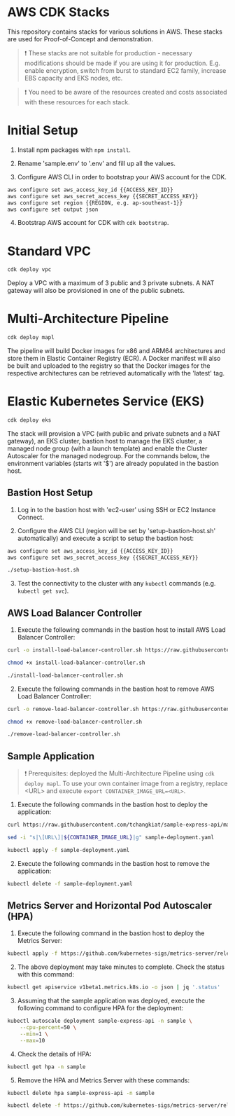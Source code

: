 # AWS CDK Stacks

This repository contains stacks for various solutions in AWS. These stacks are used for Proof-of-Concept and demonstration.

> ❗ These stacks are not suitable for production - necessary modifications should be made if you are using it for production. E.g. enable encryption, switch from burst to standard EC2 family, increase EBS capacity and EKS nodes, etc.

> ❗ You need to be aware of the resources created and costs associated with these resources for each stack.

# Initial Setup

1. Install npm packages with `npm install`.

2. Rename 'sample.env' to '.env' and fill up all the values.

3. Configure AWS CLI in order to bootstrap your AWS account for the CDK.

```bash
aws configure set aws_access_key_id {{ACCESS_KEY_ID}}
aws configure set aws_secret_access_key {{SECRET_ACCESS_KEY}}
aws configure set region {{REGION, e.g. ap-southeast-1}}
aws configure set output json
```

4. Bootstrap AWS account for CDK with `cdk bootstrap`.

# Standard VPC

```bash
cdk deploy vpc
```

Deploy a VPC with a maximum of 3 public and 3 private subnets. A NAT gateway will also be provisioned in one of the public subnets.

# Multi-Architecture Pipeline

```bash
cdk deploy mapl
```

The pipeline will build Docker images for x86 and ARM64 architectures and store them in Elastic Container Registry (ECR). A Docker manifest will also be built and uploaded to the registry so that the Docker images for the respective architectures can be retrieved automatically with the 'latest' tag.

# Elastic Kubernetes Service (EKS)

```bash
cdk deploy eks
```

The stack will provision a VPC (with public and private subnets and a NAT gateway), an EKS cluster, bastion host to manage the EKS cluster, a managed node group (with a launch template) and enable the Cluster Autoscaler for the managed nodegroup. For the commands below, the environment variables (starts wit '$') are already populated in the bastion host.

## Bastion Host Setup

1. Log in to the bastion host with 'ec2-user' using SSH or EC2 Instance Connect.

2. Configure the AWS CLI (region will be set by 'setup-bastion-host.sh' automatically) and execute a script to setup the bastion host:

```bash
aws configure set aws_access_key_id {{ACCESS_KEY_ID}}
aws configure set aws_secret_access_key {{SECRET_ACCESS_KEY}}

./setup-bastion-host.sh
```

3. Test the connectivity to the cluster with any `kubectl` commands (e.g. `kubectl get svc`).

## AWS Load Balancer Controller

1. Execute the following commands in the bastion host to install AWS Load Balancer Controller:

```bash
curl -o install-load-balancer-controller.sh https://raw.githubusercontent.com/tchangkiat/aws-cdk-stacks/main/scripts/EKS/install-load-balancer-controller.sh

chmod +x install-load-balancer-controller.sh

./install-load-balancer-controller.sh
```

2. Execute the following commands in the bastion host to remove AWS Load Balancer Controller:

```bash
curl -o remove-load-balancer-controller.sh https://raw.githubusercontent.com/tchangkiat/aws-cdk-stacks/main/scripts/EKS/remove-load-balancer-controller.sh

chmod +x remove-load-balancer-controller.sh

./remove-load-balancer-controller.sh
```

## Sample Application

> ❗ Prerequisites: deployed the Multi-Architecture Pipeline using `cdk deploy mapl`. To use your own container image from a registry, replace \<URL\> and execute `export CONTAINER_IMAGE_URL=<URL>`.

1. Execute the following commands in the bastion host to deploy the application:

```bash
curl https://raw.githubusercontent.com/tchangkiat/sample-express-api/master/k8s/deployment-eks.yaml -o sample-deployment.yaml

sed -i "s|\[URL\]|${CONTAINER_IMAGE_URL}|g" sample-deployment.yaml

kubectl apply -f sample-deployment.yaml
```

2. Execute the following commands in the bastion host to remove the application:

```bash
kubectl delete -f sample-deployment.yaml
```

## Metrics Server and Horizontal Pod Autoscaler (HPA)

1. Execute the following command in the bastion host to deploy the Metrics Server:

```bash
kubectl apply -f https://github.com/kubernetes-sigs/metrics-server/releases/download/v0.6.1/components.yaml
```

2. The above deployment may take minutes to complete. Check the status with this command:

```bash
kubectl get apiservice v1beta1.metrics.k8s.io -o json | jq '.status'
```

3. Assuming that the sample application was deployed, execute the following command to configure HPA for the deployment:

```bash
kubectl autoscale deployment sample-express-api -n sample \
    --cpu-percent=50 \
    --min=1 \
    --max=10
```

4. Check the details of HPA:

```bash
kubectl get hpa -n sample
```

5. Remove the HPA and Metrics Server with these commands:

```bash
kubectl delete hpa sample-express-api -n sample

kubectl delete -f https://github.com/kubernetes-sigs/metrics-server/releases/download/v0.6.1/components.yaml
```
